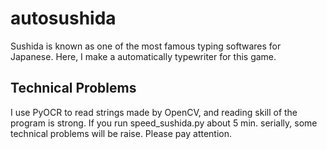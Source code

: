 # autosushida

Sushida is known as one of the most famous typing softwares for Japanese. Here, I make a automatically typewriter for this game.

## Technical Problems

I use PyOCR to read strings made by OpenCV, and reading skill of the program is strong. If you run speed_sushida.py about 5 min. serially, some technical problems will be raise. Please pay attention.
